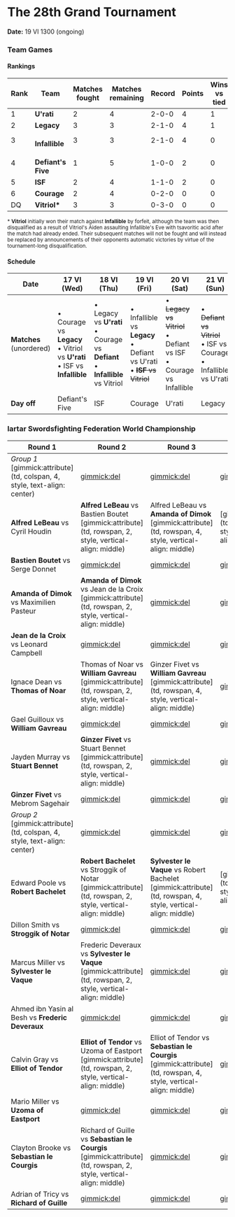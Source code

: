# The 28th Grand Tournament

**Date:** 19 VI 1300 (ongoing)

### Team Games

#### Rankings

| Rank | Team                                                         | Matches fought | Matches remaining | Record | Points | Wins vs tied | Points difference |
| ---- | ------------------------------------------------------------ | -------------- | ----------------- | ------ | ------ | ------------ | ----------------- |
| 1    | **U'rati**                                                   | 2              | 4                 | 2-0-0  | 4      | 1            | 4                 |
| 2    | **Legacy**                                                   | 3              | 3                 | 2-1-0  | 4      | 1            | 2                 |
| 3    | <img src="https://i.imgur.com/irvSr2O.png" height="16px"></img> **Infallible** | 3              | 3                 | 2-1-0  | 4      | 0            | 2                 |
| 4    | **<img src="https://i.imgur.com/ZVeztfS.png" height="16px"></img> Defiant's Five** | 1              | 5                 | 1-0-0  | 2      | 0            | 2                 |
| 5    | **ISF**                                                      | 2              | 4                 | 1-1-0  | 2      | 0            | 0                 |
| 6    | **Courage**                                                  | 2              | 4                 | 0-2-0  | 0      | 0            | -4                |
| DQ   | **Vitriol\***                                                | 3              | 3                 | 0-3-0  | 0      | 0            | -6                |

<sup>\* **Vitriol** initially won their match against **Infallible** by forfeit, although the team was then disqualified as a result of Vitriol's Aiden assaulting Infallible's Eve with tsavoritic acid after the match had already ended. Their subsequent matches will not be fought and will instead be replaced by announcements of their opponents automatic victories by virtue of the tournament-long disqualification. </sup>

#### Schedule

| Date                         | 17 VI (Wed)                                                  | 18 VI (Thu)                                                  | 19 VI (Fri)                                                  | 20 VI (Sat)                                                  | 21 VI (Sun)                                                  | 22 VI (Mon)                                                  | 23 VI (Tue)                                                  |
| ---------------------------- | ------------------------------------------------------------ | ------------------------------------------------------------ | ------------------------------------------------------------ | ------------------------------------------------------------ | ------------------------------------------------------------ | ------------------------------------------------------------ | ------------------------------------------------------------ |
| **Matches**<br />(unordered) | • Courage vs **Legacy**<br />• Vitriol vs **U'rati**<br />• ISF vs **Infallible** | • Legacy vs **U'rati**<br />• Courage vs **Defiant**<br />• **Infallible** vs Vitriol | • Infallible vs **Legacy**<br />• Defiant vs U'rati<br />• ~~**ISF** vs Vitriol~~ | • ~~Legacy vs Vitriol~~<br />• Defiant vs ISF<br />• Courage vs Infallible | • ~~Defiant vs Vitriol~~<br />• ISF vs Courage<br />• Infallible vs U'rati | • ISF vs Legacy<br />• Defiant vs Infallible<br />• Courage vs U'rati | • Defiant vs Legacy<br />• ISF vs U'rati<br />• ~~Courage vs Vitriol~~ |
| **Day off**                  | Defiant's Five                                               | ISF                                                          | Courage                                                      | U'rati                                                       | Legacy                                                       | Vitriol                                                      | Infallible                                                   |

### Iartar Swordsfighting Federation World Championship

| Round 1                                                      | Round 2                                                      | Round 3                                                      | Group finals                                                 | Finals                                                       |
| ------------------------------------------------------------ | ------------------------------------------------------------ | ------------------------------------------------------------ | ------------------------------------------------------------ | ------------------------------------------------------------ |
| *Group 1* [gimmick:attribute](td, colspan, 4, style, text-align: center) | [gimmick:del]()                                              | [gimmick:del]()                                              | [gimmick:del]()                                              | *Finalist group* [gimmick:attribute](td, style, text-align: center) |
| **Alfred LeBeau** vs Cyril Houdin                            | **Alfred LeBeau** vs Bastien Boutet [gimmick:attribute](td, rowspan, 2, style, vertical-align: middle) | Alfred LeBeau vs **Amanda of Dimok** [gimmick:attribute](td, rowspan, 4, style, vertical-align: middle) | [gimmick:attribute](td, rowspan, 8, style, vertical-align: middle) | [gimmick:attribute](td, rowspan, 17, style, vertical-align: middle) |
| **Bastien Boutet** vs Serge Donnet                           | [gimmick:del]()                                              | [gimmick:del]()                                              | [gimmick:del]()                                              | [gimmick:del]()                                              |
| **Amanda of Dimok** vs Maximilien Pasteur                    | **Amanda of Dimok** vs Jean de la Croix [gimmick:attribute](td, rowspan, 2, style, vertical-align: middle) | [gimmick:del]()                                              | [gimmick:del]()                                              | [gimmick:del]()                                              |
| **Jean de la Croix** vs Leonard Campbell                     | [gimmick:del]()                                              | [gimmick:del]()                                              | [gimmick:del]()                                              | [gimmick:del]()                                              |
| Ignace Dean vs **Thomas of Noar**                            | Thomas of Noar vs **William Gavreau** [gimmick:attribute](td, rowspan, 2, style, vertical-align: middle) | Ginzer Fivet vs **William Gavreau** [gimmick:attribute](td, rowspan, 4, style, vertical-align: middle) | [gimmick:del]()                                              | [gimmick:del]()                                              |
| Gael Guilloux vs **William Gavreau**                         | [gimmick:del]()                                              | [gimmick:del]()                                              | [gimmick:del]()                                              | [gimmick:del]()                                              |
| Jayden Murray vs **Stuart Bennet**                           | **Ginzer Fivet** vs Stuart Bennet [gimmick:attribute](td, rowspan, 2, style, vertical-align: middle) | [gimmick:del]()                                              | [gimmick:del]()                                              | [gimmick:del]()                                              |
| **Ginzer Fivet** vs Mebrom Sagehair                          | [gimmick:del]()                                              | [gimmick:del]()                                              | [gimmick:del]()                                              | [gimmick:del]()                                              |
| *Group 2* [gimmick:attribute](td, colspan, 4, style, text-align: center) | [gimmick:del]()                                              | [gimmick:del]()                                              | [gimmick:del]()                                              | [gimmick:del]()                                              |
| Edward Poole vs **Robert Bachelet**                          | **Robert Bachelet** vs Stroggik of Notar [gimmick:attribute](td, rowspan, 2, style, vertical-align: middle) | **Sylvester le Vaque** vs Robert Bachelet [gimmick:attribute](td, rowspan, 4, style, vertical-align: middle) | [gimmick:attribute](td, rowspan, 8, style, vertical-align: middle) | [gimmick:del]()                                              |
| Dillon Smith vs **Stroggik of Notar**                        | [gimmick:del]()                                              | [gimmick:del]()                                              | [gimmick:del]()                                              | [gimmick:del]()                                              |
| Marcus Miller vs **Sylvester le Vaque**                      | Frederic Deveraux vs **Sylvester le Vaque** [gimmick:attribute](td, rowspan, 2, style, vertical-align: middle) | [gimmick:del]()                                              | [gimmick:del]()                                              | [gimmick:del]()                                              |
| Ahmed ibn Yasin al Besh vs **Frederic Deveraux**             | [gimmick:del]()                                              | [gimmick:del]()                                              | [gimmick:del]()                                              | [gimmick:del]()                                              |
| Calvin Gray vs **Elliot of Tendor**                          | **Elliot of Tendor** vs Uzoma of Eastport [gimmick:attribute](td, rowspan, 2, style, vertical-align: middle) | Elliot of Tendor vs **Sebastian le Courgis** [gimmick:attribute](td, rowspan, 4, style, vertical-align: middle) | [gimmick:del]()                                              | [gimmick:del]()                                              |
| Mario Miller vs **Uzoma of Eastport**                        | [gimmick:del]()                                              | [gimmick:del]()                                              | [gimmick:del]()                                              | [gimmick:del]()                                              |
| Clayton Brooke vs **Sebastian le Courgis**                   | Richard of Guille vs **Sebastian le Courgis** [gimmick:attribute](td, rowspan, 2, style, vertical-align: middle) | [gimmick:del]()                                              | [gimmick:del]()                                              | [gimmick:del]()                                              |
| Adrian of Tricy vs **Richard of Guille**                     | [gimmick:del]()                                              | [gimmick:del]()                                              | [gimmick:del]()                                              | [gimmick:del]()                                              |

